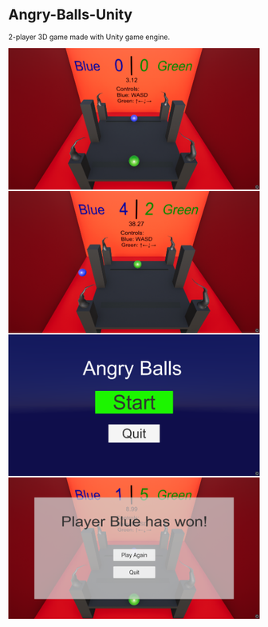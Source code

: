 # Angry-Balls-Unity

2-player 3D game made with Unity game engine.

![alt text](https://github.com/Mickai55/Angry-Balls-Unity/blob/master/Photos/Screenshot_1.png)
![alt text](https://github.com/Mickai55/Angry-Balls-Unity/blob/master/Photos/Screenshot_2.png)
![alt text](https://github.com/Mickai55/Angry-Balls-Unity/blob/master/Photos/Screenshot_3.png)
![alt text](https://github.com/Mickai55/Angry-Balls-Unity/blob/master/Photos/Screenshot_4.png)
